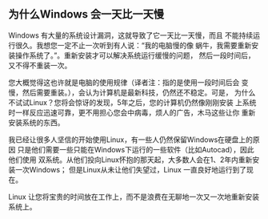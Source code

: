 <?php require("../../entete.php"); ?> <?php require("../../base.php"); ?> <?php require("../../fonctions.php"); ?>

<div id="corps">

<h2>为什么Windows 会一天比一天慢</h2>

Windows 有大量的系统设计漏洞，这就导致了它一天比一天慢，而且
不能持续运行很久。我想您一定不止一次听到有人说：“我的电脑慢的像
蜗牛，我需要重新安装操作系统了。”。重新安装才可以解决系统运行缓慢的问题，
然后一段时间后，又不得不重装一次。

您大概觉得这也许就是电脑的使用规律（译者注：指的是使用一段时间后会
变慢，然后需要重装。），会认为计算机是最新科技，仍然还不稳定。可是，
为什么不试试Linux？您将会惊讶的发现，5年之后，您的计算机仍然像刚刚安装
上系统时一样反应迅速可靠，更不用担心您会中病毒，烦人的广告，木马这些让你
重新安装系统的东西。

我已经让很多人坚信的开始使用Linux，有一些人仍然保留Windows在硬盘上的原因
只是他们需要一些只能在Windows下运行的一些软件（比如Autocad），因此他们使用
双系统。从他们投向Linux怀抱的那天起，大多数人会在1、2年内重新安装一次Windows；
但是Linux从未让他们失望过，Linux 一直良好地运行到了现在。

Linux 让您将宝贵的时间放在工作上，而不是浪费在无聊地一次又一次地重新安装系统上。

</div>


